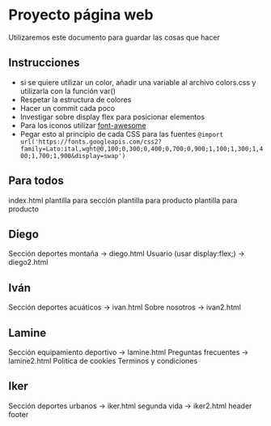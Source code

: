 # Proyecto página web
Utilizaremos este documento para guardar las cosas que hacer

## Instrucciones
- si se quiere utilizar un color, añadir una variable al archivo colors.css y utilizarla con la función var()
- Respetar la estructura de colores
- Hacer un commit cada poco
- Investigar sobre display flex para posicionar elementos
- Para los iconos utilizar [font-awesome](https://fontawesome.com/search)
- Pegar esto al principio de cada CSS para las fuentes `@import url('https://fonts.googleapis.com/css2?family=Lato:ital,wght@0,100;0,300;0,400;0,700;0,900;1,100;1,300;1,400;1,700;1,900&display=swap')`

## Para todos
index.html
plantilla para sección
plantilla para producto
plantilla para producto
## Diego
Sección deportes montaña -> diego.html
Usuario (usar display:flex;) -> diego2.html
## Iván
Sección deportes acuáticos -> ivan.html
Sobre nosotros -> ivan2.html
## Lamine
Sección equipamiento deportivo -> lamine.html
Preguntas frecuentes -> lamine2.html
Politica de cookies
Terminos y condiciones 
## Iker
Sección deportes urbanos -> iker.html
segunda vida -> iker2.html
header
footer
